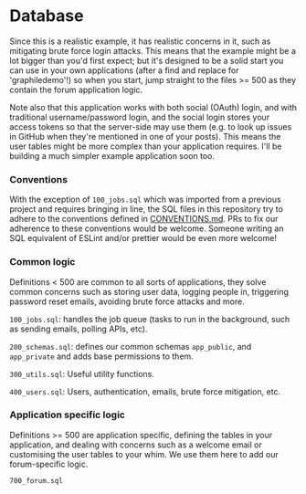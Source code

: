 # Database

Since this is a realistic example, it has realistic concerns in it, such as
mitigating brute force login attacks. This means that the example might be a
lot bigger than you'd first expect; but it's designed to be a solid start you
can use in your own applications (after a find and replace for 'graphiledemo'!)
so when you start, jump straight to the files >= 500 as they contain the forum
application logic.

Note also that this application works with both social (OAuth) login, and with
traditional username/password login, and the social login stores your access
tokens so that the server-side may use them (e.g. to look up issues in GitHub
when they're mentioned in one of your posts). This means the user tables might
be more complex than your application requires. I'll be building a much simpler
example application soon too.

### Conventions

With the exception of `100_jobs.sql` which was imported from a previous project
and requires bringing in line, the SQL files in this repository try to adhere
to the conventions defined in [CONVENTIONS.md](./CONVENTIONS.md). PRs to fix
our adherence to these conventions would be welcome. Someone writing an SQL
equivalent of ESLint and/or prettier would be even more welcome!

### Common logic

Definitions < 500 are common to all sorts of applications, they solve common
concerns such as storing user data, logging people in, triggering password
reset emails, avoiding brute force attacks and more.

`100_jobs.sql`: handles the job queue (tasks to run in the background, such
as sending emails, polling APIs, etc).

`200_schemas.sql`: defines our common schemas `app_public`, and `app_private`
and adds base permissions to them.

`300_utils.sql`: Useful utility functions.

`400_users.sql`: Users, authentication, emails, brute force mitigation, etc.


### Application specific logic

Definitions >= 500 are application specific, defining the tables in your
application, and dealing with concerns such as a welcome email or customising
the user tables to your whim. We use them here to add our forum-specific logic.

`700_forum.sql`
